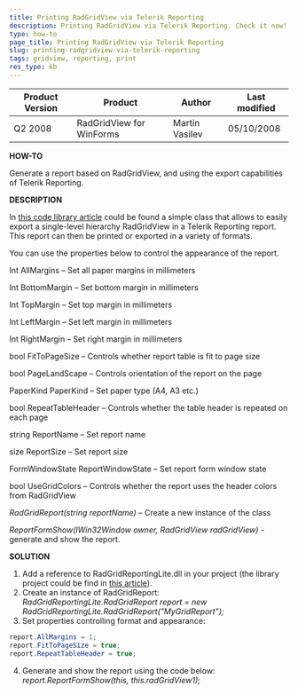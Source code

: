 ```yaml
---
title: Printing RadGridView via Telerik Reporting
description: Printing RadGridView via Telerik Reporting. Check it now!
type: how-to
page_title: Printing RadGridView via Telerik Reporting
slug: printing-radgridview-via-telerik-reporting
tags: gridview, reporting, print
res_type: kb
---
```


|Product Version|Product|Author|Last modified|
|----|----|----|----|
|Q2 2008|RadGridView for WinForms|Martin Vasilev|05/10/2008|
 
 
**HOW-TO**
 
Generate a report based on RadGridView, and using the export capabilities of Telerik Reporting.
 
**DESCRIPTION**
 
In [this code library article](/community/code-library/winforms/gridview/telerik-reporting-report-generation-using-radgridview-for-winforms.aspx) could be found a simple class that allows to easily export a single-level hierarchy RadGridView in a Telerik Reporting report.  This report can then be printed or exported in a variety of formats.   

You can use the properties below to control the appearance of the report.
 
Int AllMargins – Set all paper margins in millimeters  

Int BottomMargin – Set bottom margin in millimeters  

Int TopMargin – Set top margin in millimeters  

Int LeftMargin – Set left margin in millimeters  

Int RightMargin – Set right margin in millimeters  

bool FitToPageSize – Controls whether report table is fit to page size  

bool PageLandScape – Controls orientation of the report on the page  

PaperKind PaperKind – Set paper type (A4, A3 etc.)  

bool RepeatTableHeader – Controls whether the table header is repeated on each page  

string ReportName – Set report name  

size ReportSize – Set report size  

FormWindowState ReportWindowState – Set report form window state  

bool UseGridColors – Controls whether the report uses the header colors from RadGridView  
   
*RadGridReport(string reportName)* – Create a new instance of the class
 
*ReportFormShow(IWin32Window owner, RadGridView radGridView)* - generate and show the report.  
   
**SOLUTION**
 
1. Add a reference to RadGridReportingLite.dll in your project (the library project could be find in [this article](/community/code-library/winforms/gridview/telerik-reporting-report-generation-using-radgridview-for-winforms.aspx)).
2. Create an instance of RadGridReport:   
 *RadGridReportingLite.RadGridReport report = new RadGridReportingLite.RadGridReport("MyGridReport");*
3. Set properties controlling format and appearance:
    
 ````C#
report.AllMargins = 1;  
report.FitToPageSize = true;  
report.RepeatTableHeader = true; 

 ````
 
4. Generate and show the report using the code below:  
 *report.ReportFormShow(this, this.radGridView1);*



